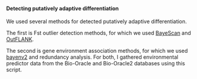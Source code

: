 #### Detecting putatively adaptive differentiation

We used several methods for detected putatively adaptive differentiation.

The first is Fst outlier detection methods, for which we used [BayeScan](http://cmpg.unibe.ch/software/BayeScan/) and [OutFLANK](http://rstudio-pubs-static.s3.amazonaws.com/305384_9aee1c1046394fb9bd8e449453d72847.html).

The second is gene environment association methods, for which we used [bayenv2](https://gcbias.org/bayenv/) and redundancy analysis. For both, I gathered environmental predictor data from the Bio-Oracle and Bio-Oracle2 databases using this script.